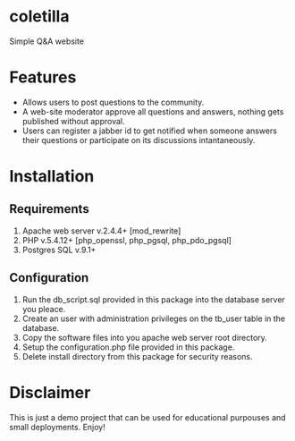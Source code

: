 # coletilla

Simple Q&amp;A website

# Features

  - Allows users to post questions to the community.
  - A web-site moderator approve all questions and answers, nothing gets published without approval.
  - Users can register a jabber id to get notified when someone answers their questions or participate on its discussions intantaneously.

# Installation

## Requirements
  1. Apache web server v.2.4.4+ [mod_rewrite]
  2. PHP v.5.4.12+ [php_openssl, php_pgsql, php_pdo_pgsql]
  3. Postgres SQL v.9.1+

## Configuration
  1. Run the db_script.sql provided in this package into the database server you pleace.
  2. Create an user with administration privileges on the tb_user table in the database.
  3. Copy the software files into you apache web server root directory.
  4. Setup the configuration.php file provided in this package.
  5. Delete install directory from this package for security reasons.

# Disclaimer

This is just a demo project that can be used for educational purpouses and small deployments. Enjoy!
